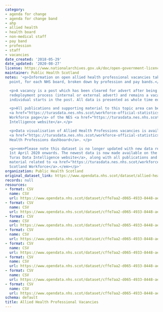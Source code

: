 ```yaml
---
category:
- agenda for change
- agenda for change band
- ahp
- allied health
- health board
- non-medical staff
- pay band
- profession
- staff
- vacancies
date_created: '2018-05-29'
date_updated: '2020-08-27'
license: https://www.nationalarchives.gov.uk/doc/open-government-licence/version/3/
maintainer: Public Health Scotland
notes: '<p>Information on open allied health professional vacancies taken at a census
  point, for each NHS board, broken down by profession and pay bands.</p>

  <p>A vacancy is a post which has been cleared for advert after being through the
  redeployment process (internal or external advert) and remains a vacancy until an
  individual starts in the post. All data is presented as whole time equivalents.</p>

  <p>All publications and supporting material to this topic area can be found on the
  <a href="https://turasdata.nes.nhs.scot/workforce-official-statistics/nhsscotland-workforce/">NHSScotland
  Workforce page</a> of the NES <a href="https://turasdata.nes.nhs.scot/">Turas Data
  Intelligence website</a>.</p>

  <p>Data visualisation of Allied Health Professions vacancies is available on the
  <a href="https://turasdata.nes.nhs.scot/workforce-official-statistics/nhsscotland-workforce/publications/02-june-2020/dashboards/allied-health-professions/">Allied
  Health Professions dashboard</a>. </p>

  <p><em>Please note this dataset is no longer updated with new data releases from
  1st April 2020 onwards. The newest data is now made available on the <a href="https://turasdata.nes.nhs.scot/">NES
  Turas Data Intelligence website</a>, along with all publications and supporting
  material related to <a href="https://turasdata.nes.nhs.scot/workforce-official-statistics/nhsscotland-workforce/">NHS
  Scotland Workforce</a>.</em></p>'
organization: Public Health Scotland
original_dataset_link: https://www.opendata.nhs.scot/dataset/allied-health-professional-vacancies
records: null
resources:
- format: CSV
  name: CSV
  url: https://www.opendata.nhs.scot/dataset/cffe7aa2-d065-4933-8448-ae40881615d4/resource/a2638e43-e928-4781-9065-55a56417ab8c/download/ahp_vacancy_dec19.csv
- format: CSV
  name: CSV
  url: https://www.opendata.nhs.scot/dataset/cffe7aa2-d065-4933-8448-ae40881615d4/resource/bf3fb085-3406-4110-a232-29ee76aac6cf/download/ahp_vacancy_sep19.csv
- format: CSV
  name: CSV
  url: https://www.opendata.nhs.scot/dataset/cffe7aa2-d065-4933-8448-ae40881615d4/resource/6ae073da-60ff-4fb5-af46-41d08d407d0e/download/ahp_vacancy_jun19.csv
- format: CSV
  name: CSV
  url: https://www.opendata.nhs.scot/dataset/cffe7aa2-d065-4933-8448-ae40881615d4/resource/3021ad0c-3fd7-4b0a-bad0-373b8de5c7e9/download/ahp_vacancy_mar19.csv
- format: CSV
  name: CSV
  url: https://www.opendata.nhs.scot/dataset/cffe7aa2-d065-4933-8448-ae40881615d4/resource/a21aad8d-bbf9-43ad-adec-6fe615484dbf/download/ahp_vacancy_dec18.csv
- format: CSV
  name: CSV
  url: https://www.opendata.nhs.scot/dataset/cffe7aa2-d065-4933-8448-ae40881615d4/resource/f31d8ca1-c815-482b-8541-ac185c97a1ad/download/ahp_vacancy_sep18rev.csv
- format: CSV
  name: CSV
  url: https://www.opendata.nhs.scot/dataset/cffe7aa2-d065-4933-8448-ae40881615d4/resource/faf91998-4229-4617-8f65-62c6a1e8b9a9/download/ahp_vacancy_jun18rev.csv
- format: CSV
  name: CSV
  url: https://www.opendata.nhs.scot/dataset/cffe7aa2-d065-4933-8448-ae40881615d4/resource/53a23519-59b6-4fde-b9aa-631ecc3dc279/download/allied-health-professional-vacancy_mar18.csv
schema: default
title: Allied Health Professional Vacancies
---
```

